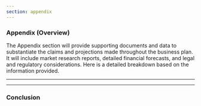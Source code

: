 ```yaml
---
section: appendix
---
```


### Appendix (Overview)

The Appendix section will provide supporting documents and data to substantiate the claims and
projections made throughout the business plan. It will include market research reports, detailed
financial forecasts, and legal and regulatory considerations. Here is a detailed breakdown based on
the information provided.

---

<!-- Bulk of content -->

---

### Conclusion
